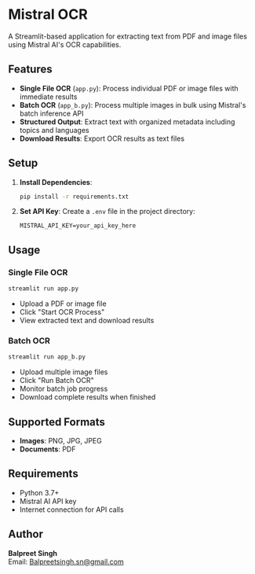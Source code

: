 # Mistral OCR

A Streamlit-based application for extracting text from PDF and image files using Mistral AI's OCR capabilities.

## Features

- **Single File OCR** (`app.py`): Process individual PDF or image files with immediate results
- **Batch OCR** (`app_b.py`): Process multiple images in bulk using Mistral's batch inference API
- **Structured Output**: Extract text with organized metadata including topics and languages
- **Download Results**: Export OCR results as text files

## Setup

1. **Install Dependencies**:
   ```bash
   pip install -r requirements.txt
   ```

2. **Set API Key**:
   Create a `.env` file in the project directory:
   ```
   MISTRAL_API_KEY=your_api_key_here
   ```

## Usage

### Single File OCR
```bash
streamlit run app.py
```
- Upload a PDF or image file
- Click "Start OCR Process"
- View extracted text and download results

### Batch OCR
```bash
streamlit run app_b.py
```
- Upload multiple image files
- Click "Run Batch OCR"
- Monitor batch job progress
- Download complete results when finished

## Supported Formats

- **Images**: PNG, JPG, JPEG
- **Documents**: PDF

## Requirements

- Python 3.7+
- Mistral AI API key
- Internet connection for API calls

## Author

**Balpreet Singh**  
Email: Balpreetsingh.sn@gmail.com